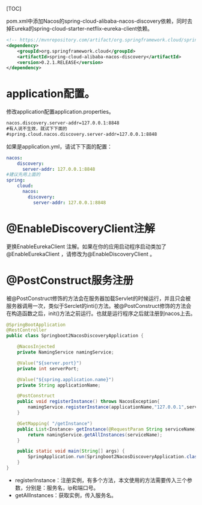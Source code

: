 [TOC]

pom.xml中添加Nacos的spring-cloud-alibaba-nacos-discovery依赖，同时去掉Eureka的spring-cloud-starter-netflix-eureka-client依赖。
```xml
<!-- https://mvnrepository.com/artifact/org.springframework.cloud/spring-cloud-alibaba-nacos-discovery -->
<dependency>
    <groupId>org.springframework.cloud</groupId>
    <artifactId>spring-cloud-alibaba-nacos-discovery</artifactId>
    <version>0.2.1.RELEASE</version>
</dependency>
```

# application配置。
修改application配置application.properties。
```xml
nacos.discovery.server-addr=127.0.0.1:8848
#有人说不生效，就试下下面的
#spring.cloud.nacos.discovery.server-addr=127.0.0.1:8848
```

如果是application.yml，请试下下面的配置：
```yml
nacos:
    discovery:
      server-addr: 127.0.0.1:8848
#建议先用上面的
spring:
    cloud:
      nacos:
        discovery:
          server-addr: 127.0.0.1:8848
```

# @EnableDiscoveryClient注解
更换EnableEurekaClient 注解。如果在你的应用启动程序启动类加了@EnableEurekaClient ，请修改为@EnableDiscoveryClient 。

# @PostConstruct服务注册
被@PostConstruct修饰的方法会在服务器加载Servlet的时候运行，并且只会被服务器调用一次，类似于Serclet的inti()方法。被@PostConstruct修饰的方法会在构造函数之后，init()方法之前运行。也就是运行程序之后就注册到nacos上去。

```java
@SpringBootApplication
@RestController
public class Springboot2NacosDiscoveryApplication {

	@NacosInjected
	private NamingService namingService;

	@Value("${server.port}")
	private int serverPort;

	@Value("${spring.application.name}")
	private String applicationName;

	@PostConstruct
	public void registerInstance() throws NacosException{
		namingService.registerInstance(applicationName,"127.0.0.1",serverPort);
	}

	@GetMapping( "/getInstance")
	public List<Instance> getInstance(@RequestParam String serviceName) throws NacosException {
		return namingService.getAllInstances(serviceName);
	}

	public static void main(String[] args) {
		SpringApplication.run(Springboot2NacosDiscoveryApplication.class, args);
	}
}
```

- registerInstance：注册实例，有多个方法，本文使用的方法需要传入三个参数，分别是：服务名，ip和端口号。
- getAllInstances：获取实例，传入服务名。